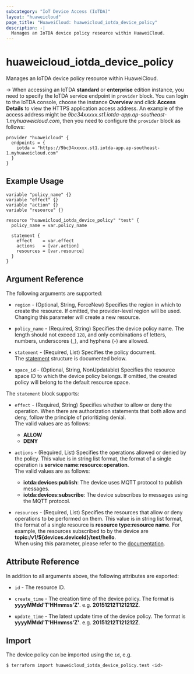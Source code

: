 ```yaml
---
subcategory: "IoT Device Access (IoTDA)"
layout: "huaweicloud"
page_title: "HuaweiCloud: huaweicloud_iotda_device_policy"
description: -|
  Manages an IoTDA device policy resource within HuaweiCloud.
---
```


# huaweicloud_iotda_device_policy

Manages an IoTDA device policy resource within HuaweiCloud.

-> When accessing an IoTDA **standard** or **enterprise** edition instance, you need to specify
  the IoTDA service endpoint in `provider` block.
  You can login to the IoTDA console, choose the instance **Overview** and click **Access Details**
  to view the HTTPS application access address. An example of the access address might be
  *9bc34xxxxx.st1.iotda-app.ap-southeast-1.myhuaweicloud.com*, then you need to configure the
  `provider` block as follows:

  ```hcl
  provider "huaweicloud" {
    endpoints = {
      iotda = "https://9bc34xxxxx.st1.iotda-app.ap-southeast-1.myhuaweicloud.com"
    }
  }
  ```

## Example Usage

```hcl
variable "policy_name" {}
variable "effect" {}
variable "action" {}
variable "resource" {}

resource "huaweicloud_iotda_device_policy" "test" {
  policy_name = var.policy_name

  statement {
    effect    = var.effect
    actions   = [var.action]
    resources = [var.resource]
  }
}
```

## Argument Reference

The following arguments are supported:

* `region` - (Optional, String, ForceNew) Specifies the region in which to create the resource.
  If omitted, the provider-level region will be used. Changing this parameter will create a new resource.

* `policy_name` - (Required, String) Specifies the device policy name. The length should not exceed `128`, and only
  combinations of letters, numbers, underscores (_), and hyphens (-) are allowed.

* `statement` - (Required, List) Specifies the policy document.  
  The [statement](#device_policy_statement) structure is documented below.

* `space_id` - (Optional, String, NonUpdatable) Specifies the resource space ID to which the device policy belongs.
  If omitted, the created policy will belong to the default resource space.

<a name="device_policy_statement"></a>
The `statement` block supports:

* `effect` - (Required, String) Specifies whether to allow or deny the operation. When there are authorization
  statements that both allow and deny, follow the principle of prioritizing denial.  
  The valid values are as follows:
  + **ALLOW**
  + **DENY**

* `actions` - (Required, List) Specifies the operations allowed or denied by the policy. This value is in string list
  format, the format of a single operation is **service name:resource:operation**.  
  The valid values are as follows:
  + **iotda:devices:publish**: The device uses MQTT protocol to publish messages.
  + **iotda:devices:subscribe**: The device subscribes to messages using the MQTT protocol.

* `resources` - (Required, List) Specifies the resources that allow or deny operations to be performed on them.
  This value is in string list format, the format of a single resource is **resource type:resource name**.
  For example, the resources subscribed to by the device are **topic:/v1/${devices.deviceId}/test/hello**.  
  When using this parameter,
  please refer to the [documentation](https://support.huaweicloud.com/intl/en-us/usermanual-iothub/iot_01_1114.html).

## Attribute Reference

In addition to all arguments above, the following attributes are exported:

* `id` - The resource ID.

* `create_time` - The creation time of the device policy.
  The format is **yyyyMMdd'T'HHmmss'Z'**. e.g. **20151212T121212Z**.

* `update_time` - The latest update time of the device policy.
  The format is **yyyyMMdd'T'HHmmss'Z'**. e.g. **20151212T121212Z**.

## Import

The device policy can be imported using the `id`, e.g.

```bash
$ terraform import huaweicloud_iotda_device_policy.test <id>
```
